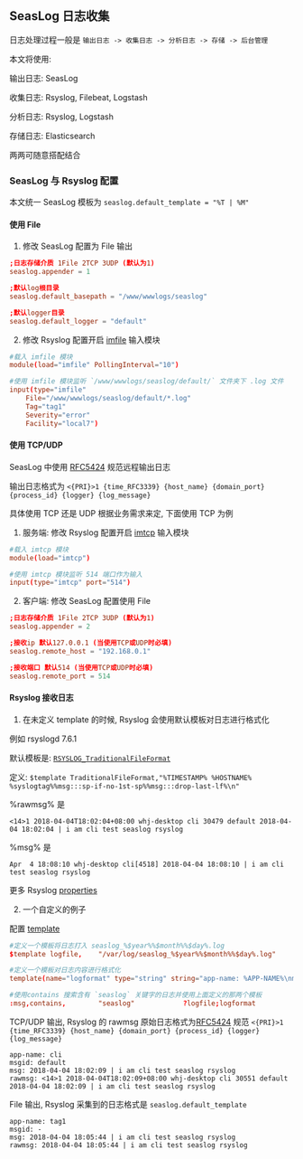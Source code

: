 ## SeasLog 日志收集

日志处理过程一般是 `输出日志 -> 收集日志 -> 分析日志 -> 存储 -> 后台管理`

本文将使用:

输出日志: SeasLog

收集日志: Rsyslog, Filebeat, Logstash

分析日志: Rsyslog, Logstash

存储日志: Elasticsearch

两两可随意搭配结合

### SeasLog 与 Rsyslog 配置

本文统一 SeasLog 模板为 `seaslog.default_template = "%T | %M"`

#### 使用 File

1. 修改 SeasLog 配置为 File 输出

```conf
;日志存储介质 1File 2TCP 3UDP (默认为1)
seaslog.appender = 1

;默认log根目录
seaslog.default_basepath = "/www/wwwlogs/seaslog"

;默认logger目录
seaslog.default_logger = "default"
```

2. 修改 Rsyslog 配置开启 [imfile](http://www.rsyslog.com/doc/v8-stable/configuration/modules/imfile.html) 输入模块

```conf
#载入 imfile 模块
module(load="imfile" PollingInterval="10")

#使用 imfile 模块监听 `/www/wwwlogs/seaslog/default/` 文件夹下 .log 文件
input(type="imfile"
    File="/www/wwwlogs/seaslog/default/*.log"
    Tag="tag1"
    Severity="error"
    Facility="local7")
```

#### 使用 TCP/UDP

SeasLog 中使用 [RFC5424](https://tools.ietf.org/html/rfc5424) 规范远程输出日志

输出日志格式为 `<{PRI}>1 {time_RFC3339} {host_name} {domain_port} {process_id} {logger} {log_message}`

具体使用 TCP 还是 UDP 根据业务需求来定, 下面使用 TCP 为例

1. 服务端: 修改 Rsyslog 配置开启 [imtcp](http://www.rsyslog.com/doc/v8-stable/configuration/modules/imtcp.html) 输入模块

```conf
#载入 imtcp 模块
module(load="imtcp")

#使用 imtcp 模块监听 514 端口作为输入
input(type="imtcp" port="514")
```

2. 客户端: 修改 SeasLog 配置使用 File

```conf
;日志存储介质 1File 2TCP 3UDP (默认为1)
seaslog.appender = 2

;接收ip 默认127.0.0.1 (当使用TCP或UDP时必填)
seaslog.remote_host = "192.168.0.1"

;接收端口 默认514 (当使用TCP或UDP时必填)
seaslog.remote_port = 514
```

#### Rsyslog 接收日志

1. 在未定义 template 的时候, Rsyslog 会使用默认模板对日志进行格式化

例如 rsyslogd 7.6.1 

默认模板是: [`RSYSLOG_TraditionalFileFormat`](https://www.rsyslog.com/doc/v8-stable/configuration/templates.html)

定义: `$template TraditionalFileFormat,"%TIMESTAMP% %HOSTNAME% %syslogtag%%msg:::sp-if-no-1st-sp%%msg:::drop-last-lf%\n" `

%rawmsg% 是

`<14>1 2018-04-04T18:02:04+08:00 whj-desktop cli 30479 default 2018-04-04 18:02:04 | i am cli test seaslog rsyslog`

%msg% 是

`Apr  4 18:08:10 whj-desktop cli[4518] 2018-04-04 18:08:10 | i am cli test seaslog rsyslog`

更多 Rsyslog [properties](http://www.rsyslog.com/doc/v8-stable/configuration/properties.html)

2. 一个自定义的例子

配置 [template](http://www.rsyslog.com/doc/v8-stable/configuration/templates.html)

```conf
#定义一个模板将日志打入 seaslog_%$year%%$month%%$day%.log
$template logfile,    "/var/log/seaslog_%$year%%$month%%$day%.log"

#定义一个模板对日志内容进行格式化
template(name="logformat" type="string" string="app-name: %APP-NAME%\nmsgid: %MSGID% \nmsg: %msg% \nrawmsg: %rawmsg% \n\n")

#使用contains 搜索含有 `seaslog` 关键字的日志并使用上面定义的那两个模板
:msg,contains,        "seaslog"            ?logfile;logformat
```

TCP/UDP 输出, Rsyslog 的 rawmsg 原始日志格式为[RFC5424](https://tools.ietf.org/html/rfc5424) 规范 `<{PRI}>1 {time_RFC3339} {host_name} {domain_port} {process_id} {logger} {log_message}`

```
app-name: cli
msgid: default 
msg: 2018-04-04 18:02:09 | i am cli test seaslog rsyslog 
rawmsg: <14>1 2018-04-04T18:02:09+08:00 whj-desktop cli 30551 default 2018-04-04 18:02:09 | i am cli test seaslog rsyslog
```

File 输出, Rsyslog 采集到的日志格式是 `seaslog.default_template`

```
app-name: tag1
msgid: - 
msg: 2018-04-04 18:05:44 | i am cli test seaslog rsyslog 
rawmsg: 2018-04-04 18:05:44 | i am cli test seaslog rsyslog 
```


